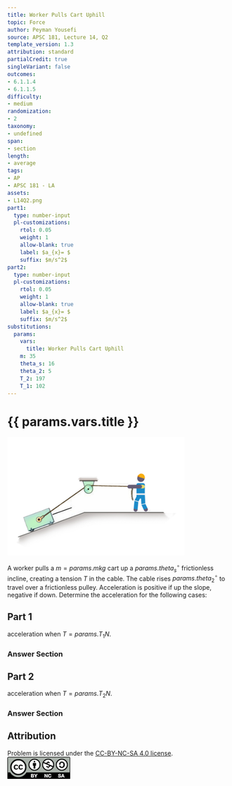 ```yaml
---
title: Worker Pulls Cart Uphill
topic: Force
author: Peyman Yousefi
source: APSC 181, Lecture 14, Q2
template_version: 1.3
attribution: standard
partialCredit: true
singleVariant: false
outcomes:
- 6.1.1.4
- 6.1.1.5
difficulty:
- medium
randomization:
- 2
taxonomy:
- undefined
span:
- section
length:
- average
tags:
- AP
- APSC 181 - LA
assets:
- L14Q2.png
part1:
  type: number-input
  pl-customizations:
    rtol: 0.05
    weight: 1
    allow-blank: true
    label: $a_{x}= $
    suffix: $m/s^2$
part2:
  type: number-input
  pl-customizations:
    rtol: 0.05
    weight: 1
    allow-blank: true
    label: $a_{x}= $
    suffix: $m/s^2$
substitutions:
  params:
    vars:
      title: Worker Pulls Cart Uphill
    m: 35
    theta_s: 16
    theta_2: 5
    T_2: 197
    T_1: 102
---
```

# {{ params.vars.title }}
<img src="L14Q2.png" width=80%>

A worker pulls a $m = {{params.m}}kg$ cart up a ${{params.theta_s}}^{\circ}$ frictionless incline, creating a tension $T$ in the cable.
The cable rises ${{params.theta_2}}^{\circ}$ to travel over a frictionless pulley.
Acceleration is positive if up the slope, negative if down.
Determine the acceleration for the following cases:

## Part 1

acceleration when $T = {{params.T_1}}N$.

### Answer Section

## Part 2

acceleration when $T = {{params.T_2}}N$.

### Answer Section

## Attribution

Problem is licensed under the [CC-BY-NC-SA 4.0 license](https://creativecommons.org/licenses/by-nc-sa/4.0/).<br> ![The Creative Commons 4.0 license requiring attribution-BY, non-commercial-NC, and share-alike-SA license.](https://raw.githubusercontent.com/firasm/bits/master/by-nc-sa.png)